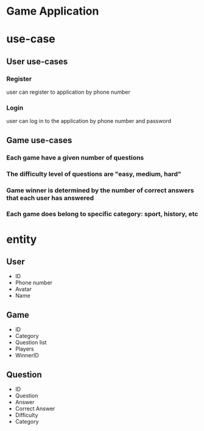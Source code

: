 # Game Application

# use-case

## User use-cases

### Register
user can register to application by phone number

### Login
user can log in to the application by phone number and password

## Game use-cases
### Each game have a given number of questions
### The difficulty level of questions are "easy, medium, hard"
### Game winner is determined by the number of correct answers that each user has answered
### Each game does belong to specific category: sport, history, etc

# entity

## User
- ID
- Phone number
- Avatar
- Name

## Game
- ID
- Category
- Question list
- Players
- WinnerID

## Question
- ID
- Question
- Answer
- Correct Answer
- Difficulty
- Category